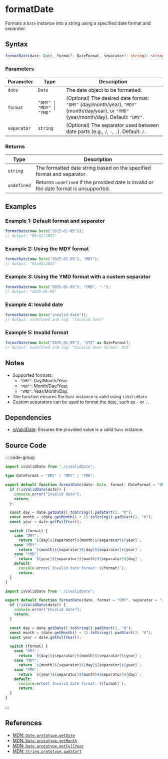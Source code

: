 # formatDate  
Formats a `Date` instance into a string using a specified date format and separator.

## Syntax
```typescript
formatDate(date: Date, format?: DateFormat, separator?: string): string | undefined
```

### Parameters

| Parameter   | Type           | Description                                                                                   |
|-------------|----------------|-----------------------------------------------------------------------------------------------|
| `date`      | `Date`         | The date object to be formatted.                                                              |
| `format`    | `"DMY" \| "MDY" \| "YMD"` | (Optional) The desired date format: `"DMY"` (day/month/year), `"MDY"` (month/day/year), or `"YMD"` (year/month/day). Default: `"DMY"`. |
| `separator` | `string`       | (Optional) The separator used between date parts (e.g., `/`, `-`, `.`). Default: `/`.         |

### Returns

| Type          | Description                                                                                            |
|---------------|--------------------------------------------------------------------------------------------------------|
| `string`      | The formatted date string based on the specified format and separator.                                  |
| `undefined`   | Returns `undefined` if the provided date is invalid or the date format is unsupported.                 |

## Examples

### Example 1: Default format and separator
```typescript
formatDate(new Date("2025-01-05")); 
// Output: "05/01/2025"
```

### Example 2: Using the MDY format
```typescript
formatDate(new Date("2025-01-05"), "MDY"); 
// Output: "01/05/2025"
```

### Example 3: Using the YMD format with a custom separator
```typescript
formatDate(new Date("2025-01-05"), "YMD", "-"); 
// Output: "2025-01-05"
```

### Example 4: Invalid date
```typescript
formatDate(new Date("invalid-date"));
// Output: undefined and log: "Invalid date"
```

### Example 5: Invalid format
```typescript
formatDate(new Date("2025-01-05"), "XYZ" as DateFormat);
// Output: undefined and log: "Invalid date format: XYZ"
```

## Notes
- Supported formats:
  - `"DMY"`: Day/Month/Year.
  - `"MDY"`: Month/Day/Year.
  - `"YMD"`: Year/Month/Day.
- The function ensures the `Date` instance is valid using `isValidDate`.
- Custom separators can be used to format the date, such as `-` or `.`.

## Dependencies
- [isValidDate](./isValidDate.md): Ensures the provided value is a valid `Date` instance.

## Source Code
::: code-group

```typescript
import isValidDate from "./isValidDate";

type DateFormat = "DMY" | "MDY" | "YMD";

export default function formatDate(date: Date, format: DateFormat = "DMY", separator: string = "/"): string | undefined {
  if (!isValidDate(date)) {
    console.error("Invalid date");
    return;
  };

  const day = date.getDate().toString().padStart(2, "0");
  const month = (date.getMonth() + 1).toString().padStart(2, "0");
  const year = date.getFullYear();

  switch (format) {
    case "DMY":
      return `${day}${separator}${month}${separator}${year}`;
    case "MDY":
      return `${month}${separator}${day}${separator}${year}`;
    case "YMD":
      return `${year}${separator}${month}${separator}${day}`;
    default:
      console.error(`Invalid date format: ${format}`);
      return;
  }
}
```

```javascript
import isValidDate from "./isValidDate";

export default function formatDate(date, format = "DMY", separator = "/") {
  if (!isValidDate(date)) {
    console.error("Invalid date");
    return;
  }

  const day = date.getDate().toString().padStart(2, "0");
  const month = (date.getMonth() + 1).toString().padStart(2, "0");
  const year = date.getFullYear();

  switch (format) {
    case "DMY":
      return `${day}${separator}${month}${separator}${year}`;
    case "MDY":
      return `${month}${separator}${day}${separator}${year}`;
    case "YMD":
      return `${year}${separator}${month}${separator}${day}`;
    default:
      console.error(`Invalid date format: ${format}`);
      return;
  }
}
```
:::

## References
- [MDN: `Date.prototype.getDate`](https://developer.mozilla.org/en-US/docs/Web/JavaScript/Reference/Global_Objects/Date/getDate)
- [MDN: `Date.prototype.getMonth`](https://developer.mozilla.org/en-US/docs/Web/JavaScript/Reference/Global_Objects/Date/getMonth)
- [MDN: `Date.prototype.getFullYear`](https://developer.mozilla.org/en-US/docs/Web/JavaScript/Reference/Global_Objects/Date/getFullYear)
- [MDN: `String.prototype.padStart`](https://developer.mozilla.org/en-US/docs/Web/JavaScript/Reference/Global_Objects/String/padStart)
